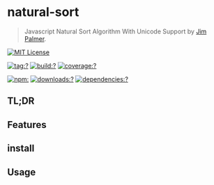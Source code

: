 # natural-sort

> Javascript Natural Sort Algorithm With Unicode Support by [Jim Palmer](http://www.linkedin.com/in/jimbob).

[![MIT License](https://img.shields.io/badge/license-MIT_License-green.svg?style=flat-square)](https://github.com/bubkoo/natural-sort/blob/master/LICENSE)

[![tag:?](https://img.shields.io/github/tag/bubkoo/natural-sort.svg?style=flat-square)](https://github.com/bubkoo/natural-sort/releases)
[![build:?](https://img.shields.io/travis/bubkoo/natural-sort/master.svg?style=flat-square)](https://travis-ci.org/bubkoo/natural-sort)
[![coverage:?](https://img.shields.io/coveralls/bubkoo/natural-sort/master.svg?style=flat-square)](https://coveralls.io/github/bubkoo/natural-sort)

[![npm:](https://img.shields.io/npm/v/natural-sort.svg?style=flat-square)](https://www.npmjs.com/packages/natural-sort)
[![downloads:?](https://img.shields.io/npm/dm/natural-sort.svg?style=flat-square)](https://www.npmjs.com/packages/natural-sort)
[![dependencies:?](https://img.shields.io/david/bubkoo/natural-sort.svg?style=flat-square)](https://david-dm.org/bubkoo/natural-sort)

## TL;DR

## Features

## install

## Usage


